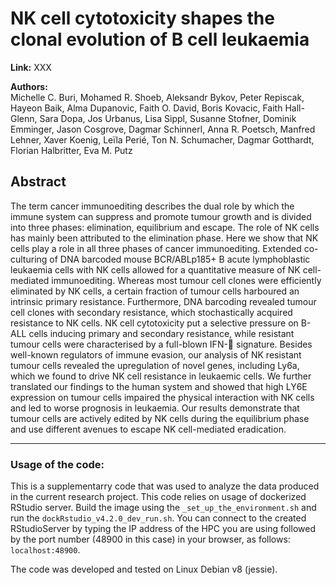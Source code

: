 # NK cell cytotoxicity shapes the clonal evolution of B cell leukaemia 

**Link:** XXX

**Authors:**\
Michelle C. Buri, Mohamed R. Shoeb, Aleksandr Bykov, Peter Repiscak, Hayeon Baik, Alma Dupanovic, Faith O. David, Boris Kovacic, Faith Hall-Glenn, Sara Dopa, Jos Urbanus, Lisa Sippl, Susanne Stofner, Dominik Emminger, Jason Cosgrove, Dagmar Schinnerl, Anna R. Poetsch, Manfred Lehner, Xaver Koenig, Leïla Perié, Ton N. Schumacher, Dagmar Gotthardt, Florian Halbritter, Eva M. Putz

## Abstract
The term cancer immunoediting describes the dual role by which the immune system can suppress and promote tumour growth and is divided into three phases: elimination, equilibrium and escape. The role of NK cells has mainly been attributed to the elimination phase. Here we show that NK cells play a role in all three phases of cancer immunoediting. Extended co-culturing of DNA barcoded mouse BCR/ABLp185+ B acute lymphoblastic leukaemia cells with NK cells allowed for a quantitative measure of NK cell-mediated immunoediting. Whereas most tumour cell clones were efficiently eliminated by NK cells, a certain fraction of tumour cells harboured an intrinsic primary resistance. Furthermore, DNA barcoding revealed tumour cell clones with secondary resistance, which stochastically acquired resistance to NK cells. NK cell cytotoxicity put a selective pressure on B-ALL cells inducing primary and secondary resistance, while resistant tumour cells were characterised by a full-blown IFN- signature. Besides well-known regulators of immune evasion, our analysis of NK resistant tumour cells revealed the upregulation of novel genes, including Ly6a, which we found to drive NK cell resistance in leukaemic cells. We further translated our findings to the human system and showed that high LY6E expression on tumour cells impaired the physical interaction with NK cells and led to worse prognosis in leukaemia. Our results demonstrate that tumour cells are actively edited by NK cells during the equilibrium phase and use different avenues to escape NK cell-mediated eradication.
________

### Usage of the code:
This is a supplementarry code that was used to analyze the data produced in the current research project. This code relies on usage of dockerized RStudio server. Build the image using the `_set_up_the_environment.sh` and run the `dockRstudio_v4.2.0_dev_run.sh`. You can connect to the created RStudioServer by typing the IP address of the HPC you are using followed by the port number (48900 in this case) in your browser, as follows: `localhost:48900`.

The code was developed and tested on Linux Debian v8 (jessie).


